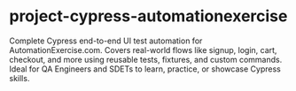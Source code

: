 # project-cypress-automationexercise
Complete Cypress end-to-end UI test automation for AutomationExercise.com. Covers real-world flows like signup, login, cart, checkout, and more using reusable tests, fixtures, and custom commands. Ideal for QA Engineers and SDETs to learn, practice, or showcase Cypress skills.
